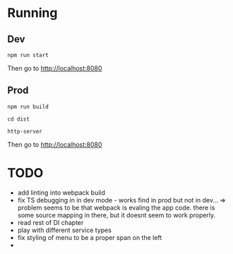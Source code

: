 # Running

## Dev

    npm run start

Then go to [http://localhost:8080](http://localhost:8080)

## Prod

    npm run build

    cd dist

    http-server


Then go to [http://localhost:8080](http://localhost:8080)

# TODO

- add linting into webpack build
- fix TS debugging in in dev mode - works find in prod but not in dev... => problem seems to be that webpack is evaling the app code. there is some source mapping in there, but it doesnt seem to work properly.
- read rest of DI chapter
- play with different service types
- fix styling of menu to be a proper span on the left
-
